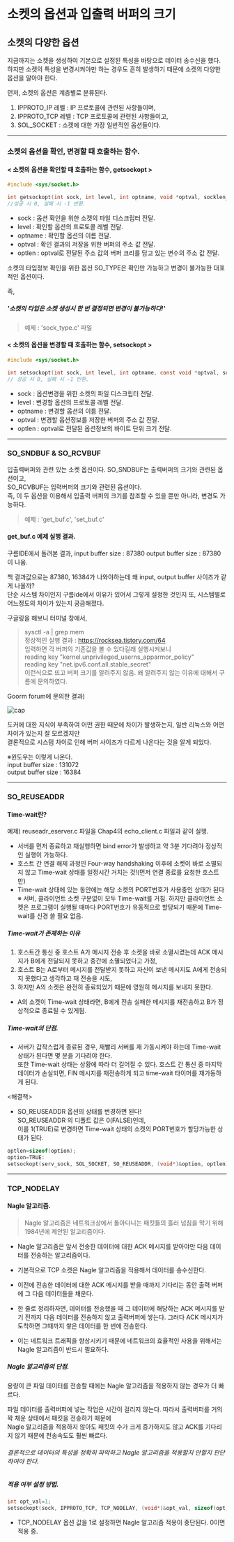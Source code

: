 # 소켓의 옵션과 입출력 버퍼의 크기

## 소켓의 다양한 옵션
지금까지는 소켓을 생성하여 기본으로 설정된 특성을 바탕으로 데이터 송수신을 했다.  
하지만 소켓의 특성을 변경시켜야만 하는 경우도 흔히 발생하기 때문에 소켓의 다양한 옵션을 알아야 한다.  

먼저, 소켓의 옵션은 계층별로 분류된다.
1. IPPROTO_IP 레벨 : IP 프로토콜에 관련된 사항들이며,
2. IPPROTO_TCP 레벨 : TCP 프로토콜에 관련된 사항들이고,
3. SOL_SOCKET : 소켓에 대한 가장 일반적인 옵션들이다.

---------------

### 소켓의 옵션을 확인, 변경할 때 호출하는 함수.

#### < 소켓의 옵션을 확인할 때 호출하는 함수, getsockopt >
```c
#include <sys/socket.h>

int getsockopt(int sock, int level, int optname, void *optval, socklen_t *optlen);
//성공 시 0, 실패 시 -1 반환.
```
- sock : 옵션 확인을 위한 소켓의 파일 디스크립터 전달.
- level : 확인할 옵션의 프로토콜 레벨 전달.
- optname : 확인할 옵션의 이름 전달.
- optval : 확인 결과의 저장을 위한 버퍼의 주소 값 전달.
- optlen : optval로 전달된 주소 값의 버퍼 크리를 담고 있는 변수의 주소 값 전달. 

소켓의 타입정보 확인을 위한 옵션 SO_TYPE은 확인만 가능하고 변경이 불가능한 대표적인 옵션이다.  

즉,  
##### '소켓의 타입은 소켓 생성시 한 번 결정되면 변경이 불가능하다!'

> 예제 : 'sock_type.c' 파일  

#### < 소켓의 옵션을 변경할 때 호출하는 함수, setsockopt >

```c
#include <sys/socket.h>

int setsockopt(int sock, int level, int optname, const void *optval, socklen_t optlen);
// 성공 시 0, 실패 시 -1 반환.
```

- sock : 옵션변경을 위한 소켓의 파일 디스크립터 전달.
- level : 변경할 옵션의 프로토콜 레벨 전달.
- optname : 변경할 옵션의 이름 전달.
- optval : 변경할 옵션정보를 저장한 버퍼의 주소 값 전달.
- optlen : optval로 전달된 옵션정보의 바이트 단위 크기 전달.

-------------

### SO_SNDBUF & SO_RCVBUF

입출력버퍼와 관련 있는 소켓 옵션이다.
SO_SNDBUF는 출력버퍼의 크기와 관련된 옵션이고,  
SO_RCVBUF는 입력버퍼의 크기와 관련된 옵션이다.  
즉, 이 두 옵션을 이용해서 입출력 버퍼의 크기를 참조할 수 있을 뿐만 아니라, 변경도 가능하다.

> 예제 : 'get_buf.c', 'set_buf.c'

#### get_buf.c 예제 실행 결과.

구름IDE에서 돌려본 결과,
input buffer size : 87380
output buffer size : 87380
이 나옴.

책 결과값으로는 87380, 16384가 나와야하는데 왜 input, output buffer 사이즈가 같게 나올까?  
단순 시스템 차이인지 구름ide에서 이유가 있어서 그렇게 설정한 것인지 또, 시스템별로 어느정도의 차이가 있는지 궁금해졌다.  

구글링을 해보니 터미널 창에서,  
> sysctl -a | grep mem  
정상적인 실행 결과 : https://rocksea.tistory.com/64  
입력하면 각 버퍼의 기존값을 볼 수 있다길래 실행시켜보니  
reading key "kernel.unprivileged_userns_apparmor_policy"  
reading key "net.ipv6.conf.all.stable_secret"  
이런식으로 뜨고 버퍼 크기를 알려주지 않음. 왜 알려주지 않는 이유에 대해서 구름에 문의하였다.  

Goorm forum에 문의한 결과)  

![cap](https://user-images.githubusercontent.com/50162252/122038455-920c2480-ce10-11eb-87a1-7b415c5ef963.PNG)

도커에 대한 지식이 부족하여 어떤 권한 때문에 차이가 발생하는지, 일반 리눅스와 어떤 차이가 있는지 잘 모르겠지만  
결론적으로 시스템 차이로 인해 버퍼 사이즈가 다르게 나온다는 것을 알게 되었다.

※윈도우는 이렇게 나온다.    
input buffer size : 131072  
output buffer size : 16384  


-------------

### SO_REUSEADDR

#### Time-wait란?

예제) reuseadr_eserver.c 파일을 Chap4의 echo_client.c 파일과 같이 실행.    

- 서버를 먼저 종료하고 재실행하면 bind error가 발생하고 약 3분 기다려야 정상적인 실행이 가능하다.  
- 호스트 간 연결 해제 과정인 Four-way handshaking 이후에 소켓이 바로 소멸되지 않고 Time-wait 상태를 일정시간 거치는 것!(먼저 연결 종료를 요청한 호스트만)
- Time-wait 상태에 있는 동안에는 해당 소켓의 PORT번호가 사용중인 상태가 된다  
※ 서버, 클라이언트 소켓 구분없이 모두 Time-wait를 거침. 하지만 클라이언트 소켓은 프로그램이 실행될 때마다 PORT번호가 유동적으로 할당되기 때문에 Time-wait를 신경 쓸 필요 없음.

##### Time-wait가 존재하는 이유
1. 호스트간 통신 중 호스트 A가 메시지 전송 후 소켓을 바로 소멸시켰는데 ACK 메시지가 B에게 전달되지 못하고 중간에 소멸되었다고 가정,    
2. 호스트 B는 A로부터 메시지를 전달받지 못하고 자신이 보낸 메시지도 A에게 전송되지 못했다고 생각하고 재 전송을 시도,  
3. 하지만 A의 소켓은 완전히 종료되었기 때문에 영원히 메시지를 보내지 못한다.  
- A의 소켓이 Time-wait 상태라면, B에게 전송 실패한 메시지를 재전송하고 B가 정상적으로 종료될 수 있게됨.

##### Time-wait의 단점.
- 서버가 갑작스럽게 종료된 경우, 재빨리 서버를 재 가동시켜야 하는데 Time-wait 상태가 된다면 몇 분을 기다려야 한다.  
 또한 Time-wait 상태는 상황에 따라 더 길어질 수 있다.
 호스트 간 통신 중 마지막 데이터가 손실되면, FIN 메시지를 재전송하게 되고 time-wait 타이머를 재가동하게 된다.  

<해결책>
- SO_REUSEADDR 옵션의 상태를 변경하면 된다!  
SO_REUSEADDR 의 디폴트 값은 0(FALSE)인데,  
이를 1(TRUE)로 변경하면 Time-wait 상태의 소켓의 PORT번호가 할당가능한 상태가 된다.
```c
optlen=sizeof(option);
option=TRUE:
setsockopt(serv_sock, SOL_SOCKET, SO_REUSEADDR, (void*)&option, optlen);
```

----------------

### TCP_NODELAY

#### Nagle 알고리즘.

> Nagle 알고리즘은 네트워크상에서 돌아다니는 패킷들의 흘러 넘침을 막기 위해 1984년에 제안된 알고리즘이다.

- Nagle 알고리즘은 앞서 전송한 데이터에 대한 ACK 메시지를 받아야만 다음 데이터를 전송하는 알고리즘이다.  
	
- 기본적으로 TCP 소켓은 Nagle 알고리즘을 적용해서 데이터를 송수신한다.
- 이전에 전송한 데이터에 대한 ACK 메시지를 받을 때까지 기다리는 동안 출력 버퍼에 그 다음 데이터들을 채운다.
- 한 줄로 정리하자면, 데이터를 전송했을 때 그 데이터에 해당하는 ACK 메시지를 받기 전까지 다음 데이터를 전송하지 않고
	출력버퍼에 쌓는다. 그러다 ACK 메시지가 도착하면 그때까지 쌓은 데이터를 한 번에 전송한다.
- 이는 네트워크 트래픽을 향상시키기 때문에 네트워크의 효율적인 사용을 위해서는 Nagle 알고리즘이 반드시 필요하다.

##### Nagle 알고리즘의 단점.

용량이 큰 파일 데이터를 전송할 때에는 Nagle 알고리즘을 적용하지 않는 경우가 더 빠르다.

파일 데이터를 출력버퍼에 넣는 작업은 시간이 걸리지 않는다. 따라서 출력버퍼를 거의 꽉 채운 상태에서 패킷을 전송하기 때문에  
Nagle 알고리즘을 적용하지 않아도 패킷의 수가 크게 증가하지도 않고 ACK를 기다리지 않기 때문에 전송속도도 훨씬 빠르다.

###### 결론적으로 데이터의 특성을 정확히 파악하고 Nagle 알고리즘을 적용할지 안할지 판단하여야 한다.

##### 적용 여부 설정 방법.
```c
int opt_val=1;
setsockopt(sock, IPPROTO_TCP, TCP_NODELAY, (void*)&opt_val, sizeof(opt_val));
```
- TCP_NODELAY 옵션 값을 1로 설정하면 Nagle 알고리즘 적용이 중단된다. 0이면 적용 중.
